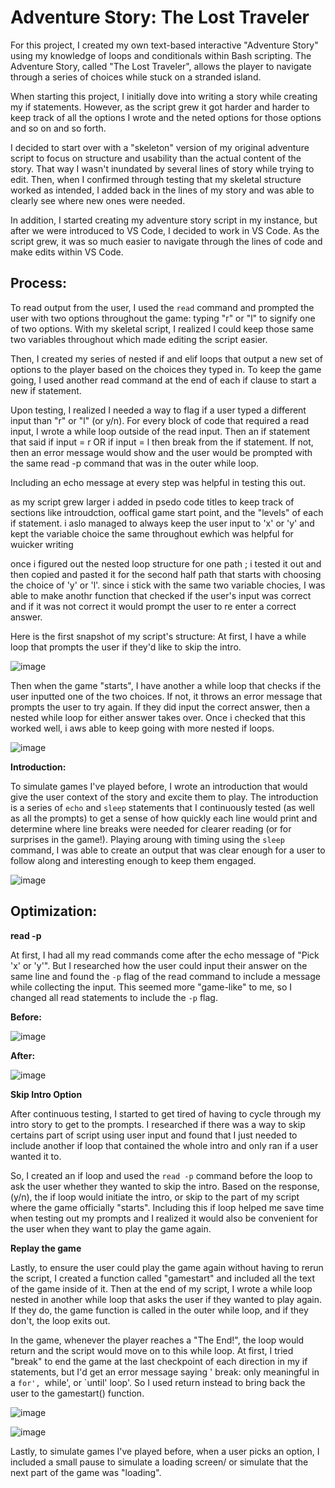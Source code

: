 # Adventure Story: The Lost Traveler

For this project, I created my own text-based interactive "Adventure Story" using my knowledge of loops and conditionals within Bash scripting. 
The Adventure Story, called "The Lost Traveler", allows the player to navigate through a series of choices while stuck on a stranded island.

When starting this project, I initially dove into writing a story while creating my if statements. However, as the script grew it got harder and harder to keep track of all the options I wrote and the neted options for those options and so on and so forth. 

I decided to start over with a "skeleton" version of my original adventure script to focus on structure and usability than the actual content of the story. That way I wasn't inundated by several lines of story while trying to edit. Then, when I confirmed through testing that my skeletal structure worked as intended, I added back in the lines of my story and was able to clearly see where new ones were needed.

In addition, I started creating my adventure story script in my instance, but after we were introduced to VS Code, I decided to work in VS Code. As the script grew, it was so much easier to navigate through the lines of code and make edits within VS Code.

## Process:

To read output from the user, I used the `read` command and prompted the user with two options throughout the game: typing "r" or "l" to signify one of two options. With my skeletal script, I realized I could keep those same two variables throughout which made editing the script easier. 

Then, I created my series of nested if and elif loops that output a new set of options to the player based on the choices they typed in. To keep the game going, I used another read command at the end of each if clause to start a new if statement. 

Upon testing, I realized I needed a way to flag if a user typed a different input than "r" or "l" (or y/n). For every block of code that required a read input, I wrote a while loop outside of the read input. Then an if statement that said if input = r OR if input = l then break from the if statement. If not, then an error message would show and the user would be prompted with the same read -p command that was in the outer while loop. 



Including an echo message at every step was helpful in testing this out. 

as my script grew larger i added in psedo code titles to keep track of sections like introudction, ooffical game start point, and the "levels" of each if statement. i aslo managed to always keep the user input to 'x' or 'y' and kept the variable choice the same throughout ewhich was helpful for wuicker writing 


once i figured out the nested loop structure for one path ; i tested it out and then copied and pasted it for the second half path that starts with choosing the choice of 'y' or 'l'. since i stick with the same two variable chocies, I was able to make anothr function that checked if the user's input was correct and if it was not correct it would prompt the user to re enter a correct answer. 



Here is the first snapshot of my script's structure:
At first, I have a while loop that prompts the user if they'd like to skip the intro.


![image](https://github.com/user-attachments/assets/26ad4b33-460b-438e-b6a1-0ec55686f4bb)

Then when the game "starts", I have another a while loop that checks if the user inputted one of the two choices. If not, it throws an error message that prompts the user to try again. If they did input the correct answer, then a nested while loop for either answer takes over. Once i checked that this worked well, i aws able to keep going with more nested if loops.

![image](https://github.com/user-attachments/assets/45ef992c-ebd4-4019-8a1a-6aa3a916dfac)





**Introduction:**

To simulate games I've played before, I wrote an introduction that would give the user context of the story and excite them to play. The introduction is a series of `echo` and `sleep` statements that I continuously tested (as well as all the prompts) to get a sense of how quickly each line would print and determine where line breaks were needed for clearer reading (or for surprises in the game!). Playing aroung with timing using the `sleep` command, I was able to create an output that was clear enough for a user to follow along and interesting enough to keep them engaged.

![image](https://github.com/user-attachments/assets/d6f9ed08-606c-43a9-91ce-942b690e1eeb)


## Optimization:

**read -p**

At first, I had all my read commands come after the echo message of "Pick 'x' or 'y'". But I researched how the user could input their answer on the same line and found the `-p` flag of the read command to include a message while collecting the input. This seemed more "game-like" to me, so I changed all read statements to include the `-p` flag. 

**Before:**

![image](https://github.com/user-attachments/assets/903ebe89-4f45-40c0-83ff-0740aa1d3ed5)

**After:**

![image](https://github.com/user-attachments/assets/b5c8ac17-c296-46dd-b25f-351f00672584)

**Skip Intro Option**

After continuous testing, I started to get tired of having to cycle through my intro story to get to the prompts. I researched if there was a way to skip certains part of script using user input and found that I just needed to include another if loop that contained the whole intro and only ran if a user wanted it to. 

So, I created an if loop and used the `read -p` command before the loop to ask the user whether they wanted to skip the intro. Based on the response, (y/n), the if loop would initiate the intro, or skip to the part of my script where the game officially "starts". Including this if loop helped me save time when testing out my prompts and I realized it would also be convenient for the user when they want to play the game again. 

**Replay the game**

Lastly, to ensure the user could play the game again without having to rerun the script, I created a function called "gamestart" and included all the text of the game inside of it. 
Then at the end of my script, I wrote a while loop nested in another while loop that asks the user if they wanted to play again. If they do, the game function is called in the outer while loop, and if they don't, the loop exits out. 

In the game, whenever the player reaches a "The End!", the loop would return and the script would move on to this while loop. At first, I tried "break" to end the game at the last checkpoint of each direction in my if statements, but I'd get an error message saying ' break: only meaningful in a `for', `while', or `until' loop'. So I used return instead to bring back the user to the gamestart() function.


![image](https://github.com/user-attachments/assets/e18b2912-64b4-41d1-ae82-dd15b8f42340)

![image](https://github.com/user-attachments/assets/c5e72198-9708-4c5b-a2fb-5761a841fb5f)

Lastly, to simulate games I've played before, when a user picks an option, I included a small pause to simulate a loading screen/ or simulate that the next part of the game was "loading". 
